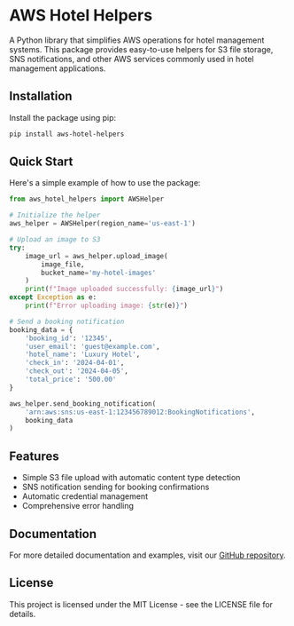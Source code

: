 # AWS Hotel Helpers

A Python library that simplifies AWS operations for hotel management systems. This package provides easy-to-use helpers for S3 file storage, SNS notifications, and other AWS services commonly used in hotel management applications.

## Installation

Install the package using pip:

```bash
pip install aws-hotel-helpers
```

## Quick Start

Here's a simple example of how to use the package:

```python
from aws_hotel_helpers import AWSHelper

# Initialize the helper
aws_helper = AWSHelper(region_name='us-east-1')

# Upload an image to S3
try:
    image_url = aws_helper.upload_image(
        image_file,
        bucket_name='my-hotel-images'
    )
    print(f"Image uploaded successfully: {image_url}")
except Exception as e:
    print(f"Error uploading image: {str(e)}")

# Send a booking notification
booking_data = {
    'booking_id': '12345',
    'user_email': 'guest@example.com',
    'hotel_name': 'Luxury Hotel',
    'check_in': '2024-04-01',
    'check_out': '2024-04-05',
    'total_price': '500.00'
}

aws_helper.send_booking_notification(
    'arn:aws:sns:us-east-1:123456789012:BookingNotifications',
    booking_data
)
```

## Features

- Simple S3 file upload with automatic content type detection
- SNS notification sending for booking confirmations
- Automatic credential management
- Comprehensive error handling

## Documentation

For more detailed documentation and examples, visit our [GitHub repository](https://github.com/yourusername/aws-hotel-helpers).

## License

This project is licensed under the MIT License - see the LICENSE file for details.